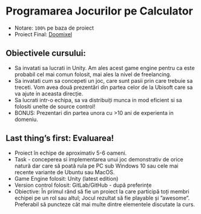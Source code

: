 # Programarea Jocurilor pe Calculator

 - Notare: ```100%``` pe baza de proiect
 - Proiect Final: [Doomixel](https://github.com/DariusBuhai/Doomixel)


## Obiectivele cursului:
- Sa invatati sa lucrati in Unity. Am ales acest game engine pentru ca este probabil cel mai comun folosit, mai ales la nivel de freelancing.
- Sa invatati cum sa concepeti un joc, care sunt pasii prin care trebuie sa treceti. Vom avea două prezentări din partea celor de la Ubisoft care sa va ajute in aceasta direcție.
- Sa lucrati intr-o echipa, sa va distribuiți munca in mod eficient si sa folositi unelte de source control!
 - BONUS: Prezentari din partea unora cu >10 ani de experienta in domeniu.

## Last thing’s first: Evaluarea!
 - Proiect în echipe de aproximativ 5-6 oameni.
 - Task - conceperea si implementarea unui joc demonstrativ de orice natură dar care să poată rula pe PC sub Windows 10 sau cele mai recente variante de Ubuntu sau MacOS.
 - Game Engine folosit: Unity (latest edition)
 - Version control folosit: GitLab/GitHub - după preferințe
 - Obiective: În primul rând să fie un proiect la care participă toți membri echipei pe un rol sau altul; Jocul rezultat să fie playable și ”awesome”. Preferabil să puncteze cât mai multe dintre elementele discutate la curs.